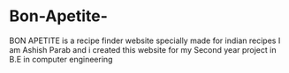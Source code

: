 # Bon-Apetite-
BON APETITE is a recipe finder website specially made for indian recipes I am Ashish Parab and i created this website for my Second year project in B.E in computer engineering 
